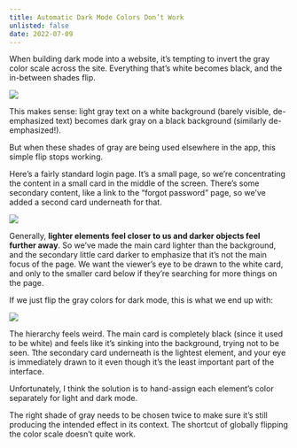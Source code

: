 ```yaml
---
title: Automatic Dark Mode Colors Don’t Work
unlisted: false
date: 2022-07-09
---
```


When building dark mode into a website, it’s tempting to invert the gray color scale across the site. Everything that’s white becomes black, and the in-between shades flip.

![](/posts/dark-mode/178114523-549c47cf-dfb0-4277-97e7-2d6e93d90e61.jpeg)

This makes sense: light gray text on a white background (barely visible, de-emphasized text) becomes dark gray on a black background (similarly de-emphasized!).

But when these shades of gray are being used elsewhere in the app, this simple flip stops working.

Here’s a fairly standard login page. It’s a small page, so we’re concentrating the content in a small card in the middle of the screen. There’s some secondary content, like a link to the “forgot password” page, so we’ve added a second card underneath for that.

![](/posts/dark-mode/178114667-8a7dc5e5-d40a-4a01-813c-d700371d327e.png)

Generally, **lighter elements feel closer to us and darker objects feel further away**. So we’ve made the main card lighter than the background, and the secondary little card darker to emphasize that it’s not the main focus of the page. We want the viewer’s eye to be drawn to the white card, and only to the smaller card below if they’re searching for more things on the page.

If we just flip the gray colors for dark mode, this is what we end up with:

![](/posts/dark-mode/178114739-fe950dae-4c2b-4d35-8b58-9852c327fe17.png)

The hierarchy feels weird. The main card is completely black (since it used to be white) and feels like it’s sinking into the background, trying not to be seen. Tthe secondary card underneath is the lightest element, and your eye is immediately drawn to it even though it’s the least important part of the interface.

Unfortunately, I think the solution is to hand-assign each element’s color separately for light and dark mode.

The right shade of gray needs to be chosen twice to make sure it’s still producing the intended effect in its context. The shortcut of globally flipping the color scale doesn’t quite work.
